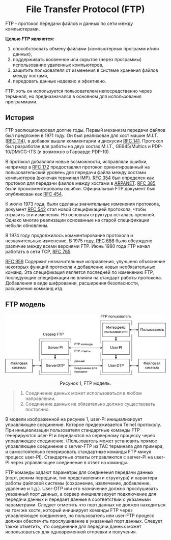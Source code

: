 <h1 align="center">File Transfer Protocol (FTP)</h1>

FTP - протокол передачи файлов и данных по сети между компьютерами.

**Целью FTP являются:**
1. способствовать обмену файлами (компьютерных программ и/или данных),
2. поддерживать косвенное или скрытое (через программы) использование
удаленных компьютеров,
3. защитить пользователя от изменения в системе хранения файлов между 
хостами,
4. передовать данные надежно и эфективно.

FTP, хоть он используется пользователем непосредственно через терминал,
но предназначался в основном для использования программами.

## История

FTP эволюционировал долгие годы. Первый механизм передачи файлов был 
предложен в 1971 году. Он был реализован для хост машин M.I.T. 
([RFC 114](https://tools.ietf.org/html/rfc114)), в добавок вышли комментарии и дискусии [RFC 141](https://tools.ietf.org/html/rfc141). Протокол
был разработан для работы на двух хостах M.I.T., GE645/Multics и 
PDP-10/DM/CG-ITS (и возможно в Гарварде PDP-10).

В протокол добавляли новые возможности, исправляли ошибки, например в 
[RFC 172](https://tools.ietf.org/html/rfc172) предоставлял протокол 
ориентированный на пользовательский уровень для передачи файла между 
хостами компьютеров (включая терминал IMP). 
[RFC 354](https://tools.ietf.org/html/rfc354) был определен как протокол 
для передачи фаилов между хостами в 
[ARPANET](https://ru.wikipedia.org/wiki/ARPANET). 
[RFC 385](https://tools.ietf.org/html/rfc385) были проккоментированы 
ошибки. Официальный FTP документ был опубликован как 
[RFC 454](https://tools.ietf.org/html/rfc454).

К июлю 1973 года, были сделаны значительные изменения протокола, 
документ [RFC 542](https://tools.ietf.org/html/rfc542) стал новой 
спецификацией протокола, чтобы отразить эти изменения. Но основная 
структура осталась прежней. Однако многие реализации основанные на 
старой спецификации небыли обновлены.

В 1974 году продолжилось комментирование протокола и незначительные 
изменение. В 1975 году, [RFC 686](https://tools.ietf.org/html/rfc686)
было обсуждено различие между всеми версиями FTP. Июнь 1980 года FTP 
начал работать в сети TCP, [RFC 765](https://tools.ietf.org/html/rfc765)

[RFC 959](https://tools.ietf.org/html/rfc959) Содержит незначительные
исправления, улучшено объяснение некоторых функций протокола и добавление
новых необязательных команд. Эта спецификация является последней по 
изменению FTP, последующие спецификации не влияли на стандарт 
работы протокола. Добавления в виде шифровании,  расширения 
безопасности, расширения комманд итд.

## FTP модель

![](img/the_ftp_model.png)
<p align="center">Рисунок 1, FTP модель.</p>

> 1. Соединение данных может использоваться в любом направлении.
> 2. Соединение данных не обязательно должно существовать постоянно.

В модели изображенной на рисунке 1, user-PI инициализирует управляющее
соединение. Которое придерживается Telnet протоколу. При инициализации 
пользователя стандартные команды FTP генерируются user-PI и передаются 
на серверному процессу через управляющее соединение. (Пользователь может
установить прямое управляющее соединение с server-FTP из TAC терминала
для примера, и самостоятельно генерировать стандартные команды FTP минуя
процесс user-PI). Стандартные ответы отправляются с server-PI на user-PI
через управляющее соединение в ответ на команды.

FTP команды задают параметры для соединения передачи данных (порт, режим
передачи, тип представления и структура) и характера работы файловой 
системы (сохранение, извлечение, добавление, удаление и т.д.). User-DTP
или его назначение должно прослушивать указанный порт данных, а сервер 
инициализирует подключение для передачи данных и передает данные в 
соответствии с указаными параметрами. Следует отметить что порт данных
не должен находиться на том же хосте, который инициирует команды FTP 
через управлеяющее соединение, но пользователь или user-FTP процесс 
должен обеспечить прослушивание в указанный порт данных. Следует также 
отметить, что соединение для передачи данных может использоваться для 
одновременной отпревки и получения.

